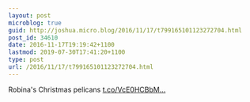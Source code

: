 ```yaml
---
layout: post
microblog: true
guid: http://joshua.micro.blog/2016/11/17/t799165101123272704.html
post_id: 34610
date: 2016-11-17T19:19:42+1100
lastmod: 2019-07-30T17:41:20+1100
type: post
url: /2016/11/17/t799165101123272704.html
---
```

Robina's Christmas pelicans [t.co/VcE0HCBbM...](https://t.co/VcE0HCBbMu)
